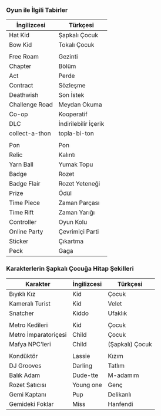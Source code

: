 ### Oyun ile İlgili Tabirler

| İngilizcesi | Türkçesi |
| ------------- | ------------- |
| Hat Kid | Şapkalı Çocuk |
| Bow Kid | Tokalı Çocuk |
|  |  |
| Free Roam | Gezinti |
| Chapter | Bölüm |
| Act | Perde |
| Contract | Sözleşme |
| Deathwish | Son İstek |
| Challenge Road | Meydan Okuma |
| Co-op | Kooperatif |
| DLC | İndirilebilir İçerik |
| collect-a-thon | topla-bi-ton |
|  |  |
| Pon | Pon |
| Relic | Kalıntı |
| Yarn Ball | Yumak Topu |
| Badge | Rozet |
| Badge Flair | Rozet Yeteneği |
| Prize | Ödül |
| Time Piece | Zaman Parçası |
| Time Rift | Zaman Yarığı |
| Controller | Oyun Kolu |
| Online Party | Çevrimiçi Parti |
| Sticker | Çıkartma |
| Peck | Gaga |

### Karakterlerin Şapkalı Çocuğa Hitap Şekilleri

| Karakter | İngilizcesi | Türkçesi |
| ------------- | ------------- | ------------- |
| Bıyıklı Kız | Kid | Çocuk |
| Kameralı Turist | Kid | Velet |
| Snatcher | Kiddo | Ufaklık |
|  |  |  |
| Metro Kedileri | Kid | Çocuk |
| Metro İmparatoriçesi | Child | Çocuk |
| Mafya NPC'leri | Child | (Şapkalı) Çocuk |
|  |  |  |
| Kondüktör | Lassie | Kızım |
| DJ Grooves | Darling | Tatlım |
| Balık Adam | Dude-tte | M-adamım |
| Rozet Satıcısı | Young one | Genç |
| Gemi Kaptanı | Pup | Delikanlı |
| Gemideki Foklar | Miss | Hanfendi |
